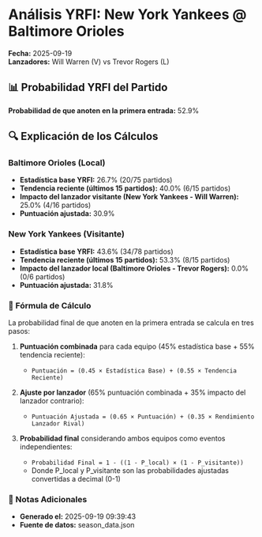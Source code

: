 # Análisis YRFI: New York Yankees @ Baltimore Orioles

**Fecha:** 2025-09-19  
**Lanzadores:** Will Warren (V) vs Trevor Rogers (L)

## 📊 Probabilidad YRFI del Partido

**Probabilidad de que anoten en la primera entrada:** 52.9%

## 🔍 Explicación de los Cálculos

### Baltimore Orioles (Local)
- **Estadística base YRFI:** 26.7% (20/75 partidos)
- **Tendencia reciente (últimos 15 partidos):** 40.0% (6/15 partidos)
- **Impacto del lanzador visitante (New York Yankees - Will Warren):** 25.0% (4/16 partidos)
- **Puntuación ajustada:** 30.9%

### New York Yankees (Visitante)
- **Estadística base YRFI:** 43.6% (34/78 partidos)
- **Tendencia reciente (últimos 15 partidos):** 53.3% (8/15 partidos)
- **Impacto del lanzador local (Baltimore Orioles - Trevor Rogers):** 0.0% (0/6 partidos)
- **Puntuación ajustada:** 31.8%

### 📝 Fórmula de Cálculo

La probabilidad final de que anoten en la primera entrada se calcula en tres pasos:

1. **Puntuación combinada** para cada equipo (45% estadística base + 55% tendencia reciente):
   - `Puntuación = (0.45 × Estadística Base) + (0.55 × Tendencia Reciente)`

2. **Ajuste por lanzador** (65% puntuación combinada + 35% impacto del lanzador contrario):
   - `Puntuación Ajustada = (0.65 × Puntuación) + (0.35 × Rendimiento Lanzador Rival)`

3. **Probabilidad final** considerando ambos equipos como eventos independientes:
   - `Probabilidad Final = 1 - ((1 - P_local) × (1 - P_visitante))`
   - Donde P_local y P_visitante son las probabilidades ajustadas convertidas a decimal (0-1)

### 📌 Notas Adicionales

- **Generado el:** 2025-09-19 09:39:43
- **Fuente de datos:** season_data.json
